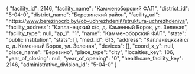 {
    "facility_id": 2146,
    "facility_name": "Камменоборский ФАП",
    "district_id": "5-04-0",
    "district_name": "Березинский район",
    "facility_url": "https:\/\/www.berezinocrb.by\/ob-uchrezhdenii\/struktura-uchrezhdeniya",
    "facility_address": "Капланецккий с\/с, д. Каменный Борок, ул. Зеленая",
    "facility_type": null,
    "ap_1": "1",
    "name": "Камменоборский ФАП",
    "state": "public institution",
    "stats": [],
    "med_id": 613,
    "address": "Капланецккий с\/с, д. Каменный Борок, ул. Зеленая",
    "devices": [],
    "coord_x_y": null,
    "place_name": "Березино",
    "place_type": "city",
    "localties_key": 106,
    "year_of_closing": null,
    "year_of_opening": "0",
    "healthcare_facility_key": 2146,
    "administrative_division_id": "5-04-0"
}